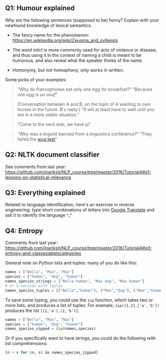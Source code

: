 ## Q1: Humour explained

Why are the following sentences (supposed to be) funny? Explain with your newfound knowledge of lexical semantics.

* The fancy name for the phenomenon: https://en.wikipedia.org/wiki/Zeugma_and_syllepsis

* The word *inlict* is more commonly used for acts of violence or disease, and thus using it in the context of naming a child is meant to be humorous, and also reveal what the speaker thinks of the name.

* Homonymy, but not homophony; only works in written.

Some picks of your examples:

> “Why do francophones eat only one egg for breakfast?”  “Because one egg is *un oeuf*”

> (Conversation between A and B, on the topic of A wanting to own horses in the future. B's reply:)
“It will at least have to wait until you are in a more stable situation.”

> “Come to the nerd side, we have pi”

> “Why was a linguist banned from a linguistics conference?” “They failed the [wug test](https://en.wikipedia.org/wiki/Jean_Berko_Gleason#Children.27s_learning_of_English_morphology.E2.80.8D.E2.80.94.E2.80.8Cthe_Wug_Test)” 

## Q2: NLTK document classifier

See comments from last year: https://github.com/inariksit/NLP_course/tree/master/2016/Tutorial4#q1-lessons-on-statistical-relevance

## Q3: Everything explained

Related to language identification, here's an exercise in reverse engineering: type short combinations of letters into [Google Translate](https://translate.google.com/) and ask it to identify the language ^_^

## Q4: Entropy

Comments from last year: https://github.com/inariksit/NLP_course/tree/master/2016/Tutorial4#q3-entropy-and-classeslabelscategories

General note on Python lists and tuples: many of you do like this:

```python
names = ["Bella", "Max", "Max"]
species = ["human", "dog", "human"]
names_species_strings = ["Bella human", "Max dog", "Max human"] 
# or a version with tuples
names_species_tuples = [("Bella","human"), ("Max","dog"), ("Max","human")] 
```

To save some typing, you could use the `zip` function, which takes two or more lists, and produces a list of tuples. For example, `zip([1,2],['a','b'])` produces the list `[(1,'a'),(2,'b')]`.

```python
names = ["Bella", "Max", "Max"]
species = ["human", "dog", "human"]
names_species_zipped = zip(names,species)
```

Or if you specifically want to have strings, you could do the following with list comprehensions:

```python
[n + s for (n, s) in names_species_zipped]
```
